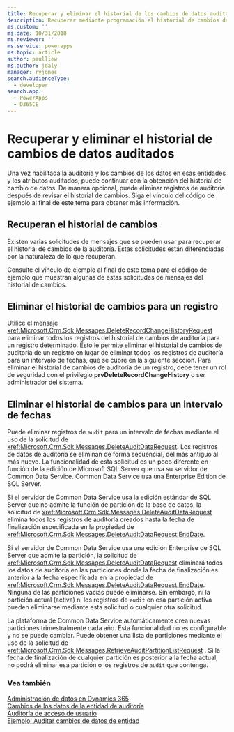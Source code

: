 ```yaml
---
title: Recuperar y eliminar el historial de los cambios de datos auditados (Common Data Service) | Microsoft Docs
description: Recuperar mediante programación el historial de cambios de auditoría o eliminar registros de auditoría.
ms.custom: ''
ms.date: 10/31/2018
ms.reviewer: ''
ms.service: powerapps
ms.topic: article
author: paulliew
ms.author: jdaly
manager: ryjones
search.audienceType:
  - developer
search.app:
  - PowerApps
  - D365CE
---
```

# <a name="retrieve-and-delete-the-history-of-audited-data-changes"></a>Recuperar y eliminar el historial de cambios de datos auditados

Una vez habilitada la auditoría y los cambios de los datos en esas entidades y los atributos auditados, puede continuar con la obtención del historial de cambio de datos. De manera opcional, puede eliminar registros de auditoría después de revisar el historial de cambios. Siga el vínculo del código de ejemplo al final de este tema para obtener más información.  
  
## <a name="retrieve-the-change-history"></a>Recuperan el historial de cambios 
 
 Existen varias solicitudes de mensajes que se pueden usar para recuperar el historial de cambios de la auditoría. Estas solicitudes están diferenciadas por la naturaleza de lo que recuperan. 
<!-- Bug 696490 should make the Audit entity public again: Refer to the topic  [Audit Entity](entities/audit.md) for a list of message requests related to auditing. -->
Consulte el vínculo de ejemplo al final de este tema para el código de ejemplo que muestran algunas de estas solicitudes de mensajes del historial de cambios.

## <a name="delete-the-change-history-for-a-record"></a>Eliminar el historial de cambios para un registro
 
 Utilice el mensaje <xref:Microsoft.Crm.Sdk.Messages.DeleteRecordChangeHistoryRequest> para eliminar todos los registros del historial de cambios de auditoría para un registro determinado. Esto le permite eliminar el historial de cambios de auditoría de un registro en lugar de eliminar todos los registros de auditoría para un intervalo de fechas, que se cubre en la siguiente sección. Para eliminar el historial de cambios de auditoría de un registro, debe tener un rol de seguridad con el privilegio **prvDeleteRecordChangeHistory** o ser administrador del sistema.

## <a name="delete-the-change-history-for-a-date-range"></a>Eliminar el historial de cambios para un intervalo de fechas

 Puede eliminar registros de `audit` para un intervalo de fechas mediante el uso de la solicitud de <xref:Microsoft.Crm.Sdk.Messages.DeleteAuditDataRequest>. Los registros de datos de auditoría se eliminan de forma secuencial, del más antiguo al más nuevo. La funcionalidad de esta solicitud es un poco diferente en función de la edición de Microsoft SQL Server que usa su servidor de Common Data Service. Common Data Service usa una Enterprise Edition de SQL Server.

 Si el servidor de Common Data Service usa la edición estándar de SQL Server que no admite la función de partición de la base de datos, la solicitud de <xref:Microsoft.Crm.Sdk.Messages.DeleteAuditDataRequest> elimina todos los registros de auditoría creados hasta la fecha de finalización especificada en la propiedad de <xref:Microsoft.Crm.Sdk.Messages.DeleteAuditDataRequest.EndDate>.

 Si el servidor de Common Data Service usa una edición Enterprise de SQL Server que admite la partición, la solicitud de <xref:Microsoft.Crm.Sdk.Messages.DeleteAuditDataRequest> eliminará todos los datos de auditoría en las particiones donde la fecha de finalización es anterior a la fecha especificada en la propiedad de <xref:Microsoft.Crm.Sdk.Messages.DeleteAuditDataRequest.EndDate>. Ninguna de las particiones vacías puede eliminarse. Sin embargo, ni la partición actual (activa) ni los registros de `audit` en esa partición activa pueden eliminarse mediante esta solicitud o cualquier otra solicitud.

 La plataforma de Common Data Service automáticamente crea nuevas particiones trimestralmente cada año. Esta funcionalidad no es configurable y no se puede cambiar. Puede obtener una lista de particiones mediante el uso de la solicitud de <xref:Microsoft.Crm.Sdk.Messages.RetrieveAuditPartitionListRequest> . Si la fecha de finalización de cualquier partición es posterior a la fecha actual, no podrá eliminar esa partición o los registros de `audit` que contenga.  

### <a name="see-also"></a>Vea también

 [Administración de datos en Dynamics 365](/dynamics365/customer-engagement/developer/manage-data)<br />
 [Cambios de los datos de la entidad de auditoría](/dynamics365/customer-engagement/developer/audit-entity-data-changes)<br />
 [Auditoría de acceso de usuario](audit-user-access.md) <br />
 [Ejemplo: Auditar cambios de datos de entidad](org-service/samples/audit-entity-data-changes.md)